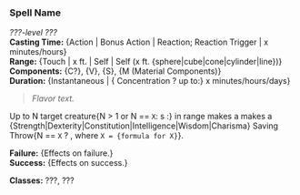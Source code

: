 ### Spell Name  
*???-level ???*  
**Casting Time:** {Action | Bonus Action | Reaction; Reaction Trigger | x minutes/hours}  
**Range:** {Touch | x ft. | Self | Self (x ft. {sphere|cube|cone|cylinder|line})}  
**Components:** {C?}, {V}, {S}, {M (Material Components)}  
**Duration:** {Instantaneous | { Concentration ? up to:} x minutes/hours/days}  

> *Flavor text.*

Up to N target creature{N > 1 or N == `X`: s :} in range makes a makes a {Strength|Dexterity|Constitution|Intelligence|Wisdom|Charisma} Saving Throw{N == `X` ? , where `X = {formula for X}`}.

**Failure:** {Effects on failure.}  
**Success:** {Effects on success.}  

**Classes:** ???, ???